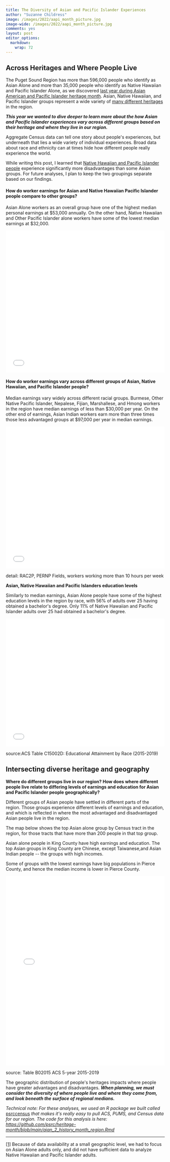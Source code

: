 ```yaml
---
title: The Diversity of Asian and Pacific Islander Experiences
author: "Suzanne Childress"
image: /images/2022/aapi_month_picture.jpg
image-wide: /images/2022/aapi_month_picture.jpg
comments: yes
layout: post
editor_options: 
  markdown: 
    wrap: 72
---
```


## Across Heritages and Where People Live

The Puget Sound Region has more than 596,000 people who identify as
Asian Alone and more than 35,000 people who identify as Native Hawaiian
and Pacific Islander Alone, as we discovered [last year during Asian
American and Pacific Islander heritage
month](https://www.psrc.org/whats-happening/blog/celebrating-asian-american-and-pacific-islander-heritage-month).
Asian, Native Hawaiian, and Pacific Islander groups represent a wide
variety of [many different
heritages](https://www.psrc.org/whats-happening/blog/region-has-diverse-asian-and-pacific-islander-heritage)
in the region.

***This year we wanted to dive deeper to learn more about the how Asian
and Pacific Islander experiences vary across different groups based on
their heritage and where they live in our region.***

Aggregate Census data can tell one story about people's experiences, but
underneath that lies a wide variety of individual experiences. Broad
data about race and ethnicity can at times hide how different people
really experience the world.

While writing this post, I learned that [Native Hawaiian and Pacific
Islander
people](https://www.seattletimes.com/seattle-news/why-its-time-to-retire-the-term-asian-pacific-islander/)
experience significantly more disadvantages than some Asian groups. For
future analyses, I plan to keep the two groupings separate based on our
findings.

#### How do worker earnings for Asian and Native Hawaiian Pacific Islander people compare to other groups?

Asian Alone workers as an overall group have one of the highest median
personal earnings at \$53,000 annually. On the other hand, Native
Hawaiian and Other Pacific Islander alone workers have some of the
lowest median earnings at \$32,000.

<iframe src="median-worker-annual-earn_broad.html" height="450px" width="100%" style="border:none;">

</iframe>

#### How do worker earnings vary across different groups of Asian, Native Hawaiian, and Pacific Islander people?

Median earnings vary widely across different racial groups. Burmese,
Other Native Pacific Islander, Nepalese, Fijian, Marshallese, and Hmong
workers in the region have median earnings of less than \$30,000 per
year. On the other end of earnings, Asian Indian workers earn more than
three times those less advantaged groups at \$97,000 per year in median
earnings.

<iframe src="median-worker-annual-earn_detailed.html" height="450px" width="100%" style="border:none;"></iframe>

detail: RAC2P, PERNP Fields, workers working more than 10 hours per week

**Asian, Native Hawaiian and Pacific Islanders education levels**

Similarly to median earnings, Asian Alone people have some of the
highest education levels in the region by race, with 56% of adults over
25 having obtained a bachelor's degree. Only 11% of Native Hawaiian and
Pacific Islander adults over 25 had obtained a bachelor's degree.

<iframe src="aapi_education.html" height="405px" width="100%" style="border:none;</iframe>

Detail: ACS Table C15002D: Educational Attainment by Race (2015-2019)

**How do education levels for Asian and Pacific Islander adults vary
across the region?**

We were interested in looking into how educational levels vary across
the **geographies** of the region. The map below shows that the share of
Asian alone adults over 25 with a Bachelor's degree or higher ranges
vary broadly across the region[[1]](#_ftn1).

Over 60% Asian Alone adults in King County have a bachelor's degree, as
compared to 30% of Asian Alone Adults in Pierce County.

Native Hawaiian and Pacific Islander adults have low levels of education
throughout the region, as around 10% of adults have a bachelor's degree
or higher.

<iframe src="AsianAloneBachelors.html" height="400px" width="100%" style="border:none;">

</iframe>

source:ACS Table C15002D: Educational Attainment by Race (2015-2019)

## **Intersecting diverse heritage and geography**

**Where do different groups live in our region? How does where different
people live relate to differing levels of earnings and education for
Asian and Pacific Islander people geographically?**

Different groups of Asian people have settled in different parts of the
region. Those groups experience different levels of earnings and
education, and which is reflected in where the most advantaged and
disadvantaged Asian people live in the region.

The map below shows the top Asian alone group by Census tract in the
region, for those tracts that have more than 200 people in that top
group.

Asian alone people in King County have high earnings and education. The
top Asian groups in King County are Chinese, except Taiwanese,and Asian
Indian people -- the groups with high incomes.

Some of groups with the lowest earnings have big populations in Pierce
County, and hence the median income is lower in Pierce County.

<iframe src="asian_groups_tract.html " height="600px" width="100%" style="border:none;"></iframe>

source: Table B02015 ACS 5-year 2015-2019

The geographic distribution of people's heritages impacts where people
have greater advantages and disadvantages. ***When planning, we must
consider the diversity of where people live and where they come from,
and look beneath the surface of regional medians.***

*Technical note: For these analyses, we used an R package we built
called* [psrccensus](https://psrc.github.io/psrccensus/) *that makes
it's really easy to pull ACS, PUMS, and Census data for our region. The
code for this analysis is here:
<https://github.com/psrc/heritage-month/blob/main/aian_2_history_month_region.Rmd>*

------------------------------------------------------------------------

[[1]](#_ftnref1) Because of data availability at a small geographic
level, we had to focus on Asian Alone adults only, and did not have
sufficient data to analyze Native Hawaiian and Pacific Islander adults.
